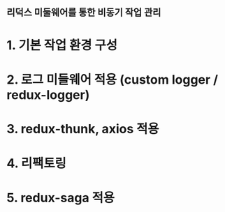 ## 리덕스 미둘웨어를 통한 비동기 작업 관리

# 1. 기본 작업 환경 구성

# 2. 로그 미들웨어 적용 (custom logger / redux-logger)

# 3. redux-thunk, axios 적용

# 4. 리팩토링

# 5. redux-saga 적용